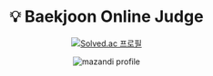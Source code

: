 <div align="center">

# 💡 Baekjoon Online Judge

[![Solved.ac
프로필](http://mazassumnida.wtf/api/v2/generate_badge?boj=hyunjung)](https://solved.ac/hyunjung)

![mazandi profile](http://mazandi.herokuapp.com/api?handle=hyunjung&theme=cold)

</div>
